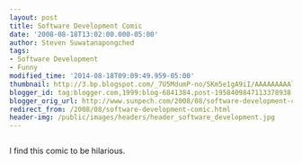 ```yaml
---
layout: post
title: Software Development Comic
date: '2008-08-18T13:02:00.000-05:00'
author: Steven Suwatanapongched
tags:
- Software Development
- Funny
modified_time: '2014-08-18T09:09:49.959-05:00'
thumbnail: http://3.bp.blogspot.com/_7U5MdumP-no/SKm5e1gA9iI/AAAAAAAAAlg/crpgqO6Ooms/s600/software_development.jpg
blogger_id: tag:blogger.com,1999:blog-6841384.post-1958409847113378938
blogger_orig_url: http://www.sunpech.com/2008/08/software-development-comic.html
redirect_from: /2008/08/software-development-comic.html
header-img: /public/images/headers/header_software_development.jpg
---
```


<a href="http://3.bp.blogspot.com/_7U5MdumP-no/SKm5e1gA9iI/AAAAAAAAAlg/crpgqO6Ooms/s600-h/software_development.jpg"><img alt="" border="0" src="http://3.bp.blogspot.com/_7U5MdumP-no/SKm5e1gA9iI/AAAAAAAAAlg/crpgqO6Ooms/s400/software_development.jpg" id="BLOGGER_PHOTO_ID_5235919981203486242" /></a>

I find this comic to be hilarious.
